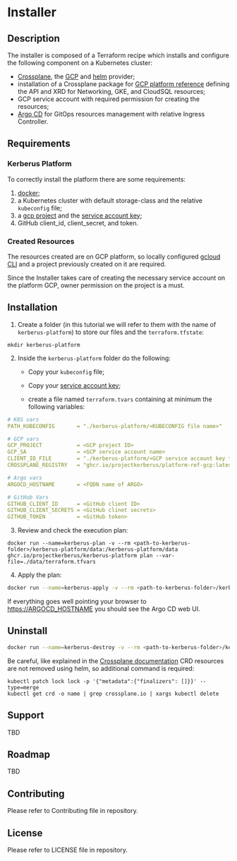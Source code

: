 # Installer

## Description

The installer is composed of a Terraform recipe which installs and configure the following component on a Kubernetes cluster:

- [Crossplane](https://github.com/crossplane/crossplane), the [GCP](https://github.com/crossplane/provider-gcp) and [helm](https://github.com/crossplane-contrib/provider-helm) provider;
- installation of a Crossplane package for [GCP platform reference](https://github.com/idallaserra/platform-ref-gcp) defining the API and XRD for Networking, GKE, and CloudSQL resources;
- GCP service account with required permission for creating the resources;
- [Argo CD](https://argoproj.github.io/projects/argo-cd) for GitOps resources management with relative Ingress Controller.


## Requirements

### Kerberus Platform

To correctly install the platform there are some requirements:

1. [docker](https://www.docker.com/);
2. a Kubernetes cluster with default storage-class and the relative `kubeconfig` file;
3. a [gcp project](https://cloud.google.com/resource-manager/docs/creating-managing-projects) and the [service account key](https://cloud.google.com/iam/docs/creating-managing-service-account-keys);
4. GitHub client_id, client_secret, and token.

### Created Resources

The resources created are on GCP platform, so locally configured [gcloud CLI](https://cloud.google.com/sdk/gcloud) and a project previously created on it are required.

Since the Installer takes care of creating the necessary service account on the platform GCP, owner permission on the project is a must.

## Installation

1. Create a folder (in this tutorial we will refer to them with the name of `kerberus-platform`) to store our files and the `terraform.tfstate`:

```shell
mkdir kerberus-platform
```

2. Inside the `kerberus-platform` folder do the following:

   * Copy your  `kubeconfig` file;

   * Copy your [service account key](https://cloud.google.com/iam/docs/creating-managing-service-account-keys);

   * create a file named `terraform.tvars` containing at minimum the following variables:

```yaml
# K8S vars
PATH_KUBECONFIG       = "./kerberus-platform/<KUBECONFIG file name>"

# GCP vars
GCP_PROJECT           = <GCP project ID>
GCP_SA                = <GCP service account name>
CLIENT_ID_FILE        = "./kerberus-platform/<GCP service account key file name>"
CROSSPLANE_REGISTRY   = "ghcr.io/projectkerberus/platform-ref-gcp:latest"

# Argo vars
ARGOCD_HOSTNAME       = <FQDN name of ARGO>

# GitHub Vars
GITHUB_CLIENT_ID      = <GitHub client ID>
GITHUB_CLIENT_SECRETS = <GitHub clinet secrets>
GITHUB_TOKEN          = <GitHub token>
```

3. Review and check the execution plan:

```shell
docker run --name=kerberus-plan -v --rm <path-to-kerberus-folder>/kerberus-platform/data:/kerberus-platform/data ghcr.io/projectkerberus/kerberus-platform plan --var-file=./data/terraform.tfvars
```

4. Apply the plan:

```bash
docker run --name=kerberus-apply -v --rm <path-to-kerberus-folder>/kerberus-platform/data:/kerberus-platform/data ghcr.io/projectkerberus/kerberus-platform apply --auto-approve --var-file=./data/terraform.tfvars -state=./data/terraform.tfstate 
```

If everything goes well pointing your browser to <https://ARGOCD_HOSTNAME> you should see the Argo CD web UI.

## Uninstall

```bash
docker run --name=kerberus-destroy -v --rm <path-to-kerberus-folder>/kerberus-platform/data:/kerberus-platform/data ghcr.io/projectkerberus/kerberus-platform destroy --auto-approve --var-file=./data/terraform.tfvars -state=./data/terraform.tfstate 
```

Be careful, like explained in the [Crossplane documentation](https://crossplane.io/docs/v1.0/getting-started/install-configure.html#install-crossplane-cli) CRD resources are not removed using helm, so additional command is required:

```shell
kubectl patch lock lock -p '{"metadata":{"finalizers": []}}' --type=merge
kubectl get crd -o name | grep crossplane.io | xargs kubectl delete
```
## Support

TBD
## Roadmap

TBD
## Contributing

Please refer to Contributing file in repository.

## License

Please refer to LICENSE file in repository.
